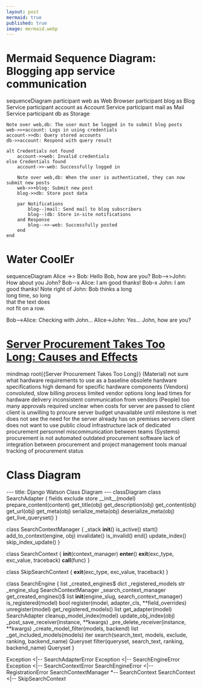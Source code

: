```yaml
---
layout: post
mermaid: true
published: true
image: mermaid.webp
---
```


    
# Mermaid Sequence Diagram: Blogging app service communication
<div class="mermaid">
sequenceDiagram
    participant web as Web Browser
    participant blog as Blog Service
    participant account as Account Service
    participant mail as Mail Service
    participant db as Storage

    Note over web,db: The user must be logged in to submit blog posts
    web->>+account: Logs in using credentials
    account->>db: Query stored accounts
    db->>account: Respond with query result

    alt Credentials not found
        account->>web: Invalid credentials
    else Credentials found
        account->>-web: Successfully logged in

        Note over web,db: When the user is authenticated, they can now submit new posts
        web->>+blog: Submit new post
        blog->>db: Store post data

        par Notifications
            blog--)mail: Send mail to blog subscribers
            blog--)db: Store in-site notifications
        and Response
            blog-->>-web: Successfully posted
        end
    end

</div>

# Water CoolEr 
<div class="mermaid">
sequenceDiagram
Alice ->> Bob: Hello Bob, how are you?
Bob-->>John: How about you John?
Bob--x Alice: I am good thanks!
Bob-x John: I am good thanks!
Note right of John: Bob thinks a long<br/>long time, so long<br/>that the text does<br/>not fit on a row.

Bob-->Alice: Checking with John...
Alice->John: Yes... John, how are you?
</div> 

# [Server Procurement Takes Too Long: Causes and Effects](https://github.com/rudolfolah/mermaid-diagram-examples/blob/main/diagrams/cause-and-effect.md)
<div class="mermaid">
mindmap
root{{Server Procurement Takes Too Long}}
  (Material)
    not sure what hardware requirements to use as a baseline
    obsolete hardware specifications
    high demand for specific hardware components
  (Vendors)
    convoluted, slow billing process
    limited vendor options
    long lead times for hardware delivery
    inconsistent communication from vendors
  (People)
    too many approvals required
    unclear when costs for server are passed to client
    client is unwilling to procure server
      budget unavailable until milestone is met
      does not see the need for the server
      already has on premises servers
      client does not want to use public cloud infrastructure
    lack of dedicated procurement personnel
    miscommunication between teams
  (Systems)
    procurement is not automated
    outdated procurement software
    lack of integration between procurement and project management tools
    manual tracking of procurement status
</div>

# Class Diagram 

<div class="mermaid">
---
title: Django Watson Class Diagram
---
classDiagram
class SearchAdapter {
  fields
  exclude
  store
  __init__(model)
  prepare_content(content)
  get_title(obj)
  get_description(obj)
  get_content(obj)
  get_url(obj)
  get_meta(obj)
  serialize_meta(obj)
  deserialize_meta(obj)
  get_live_queryset()
}

class SearchContextManager {
  _stack
  __init__()
  is_active()
  start()
  add_to_context(engine, obj)
  invalidate()
  is_invalid()
  end()
  update_index()
  skip_index_update()
}

class SearchContext {
  __init__(context_manager)
  __enter__()
  __exit__(exc_type, exc_value, traceback)
  __call__(func)
}

class SkipSearchContext {
  __exit__(exc_type, exc_value, traceback)
}

class SearchEngine {
  list _created_engines$
  dict _registered_models
  str _engine_slug
  SearchContextManager _search_context_manager
  get_created_engines()$ list
  __init__(engine_slug, search_context_manager)
  is_registered(model) bool
  register(model, adapter_cls, **field_overrides)
  unregister(model)
  get_registered_models() list
  get_adapter(model) SearchAdapter
  cleanup_model_index(model)
  update_obj_index(obj)
  _post_save_receiver(instance, **kwargs)
  _pre_delete_receiver(instance, **kwargs)
  _create_model_filter(models, backend) list
  _get_included_models(models) iter
  search(search_text, models, exclude, ranking, backend_name) Queryset
  filter(queryset, search_text, ranking, backend_name) Queryset
}

Exception <|-- SearchAdapterError
Exception <|-- SearchEngineError
Exception <|-- SearchContextError
SearchEngineError <|-- RegistrationError
SearchContextManager *-- SearchContext
SearchContext <|-- SkipSearchContext

</div>

